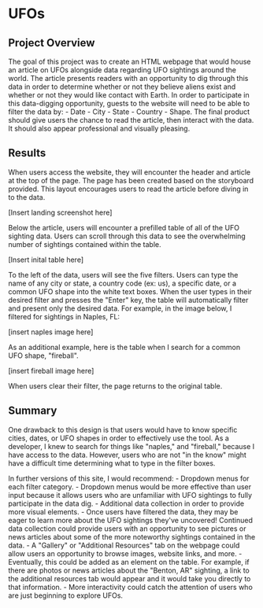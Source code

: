 # UFOs

## Project Overview 
The goal of this project was to create an HTML webpage that would house an article on UFOs alongside data regarding UFO sightings around the world. 
The article presents readers with an opportunity to dig through this data in order to determine whether or not they believe aliens exist and whether or not they would like contact with Earth.
In order to participate in this data-digging opportunity, guests to the website will need to be able to filter the data by:
	- Date
	- City
	- State 
	- Country
	- Shape.
The final product should give users the chance to read the article, then interact with the data. It should also appear professional and visually pleasing.

## Results
When users access the website, they will encounter the header and article at the top of the page. The page has been created based on the storyboard provided. 
This layout encourages users to read the article before diving in to the data. 

[Insert landing screenshot here]

Below the article, users will encounter a prefilled table of all of the UFO sighting data. Users can scroll through this data to see the overwhelming number
of sightings contained within the table. 

[Insert inital table here]

To the left of the data, users will see the five filters. Users can type the name of any city or state, a country code (ex: us), a specific date, or a common UFO shape into the white text boxes. 
When the user types in their desired filter and presses the "Enter" key, the table will automatically filter and present only the desired data. For example, in the image below, I filtered for sightings in Naples, FL:

[insert naples image here]

As an additional example, here is the table when I search for a common UFO shape, "fireball".

[insert fireball image here]

When users clear their filter, the page returns to the original table. 

## Summary
One drawback to this design is that users would have to know specific cities, dates, or UFO shapes in order to effectively use the tool. As a developer, I
knew to search for things like "naples," and "fireball," because I have access to the data. However, users who are not "in the know" might have a difficult time
determining what to type in the filter boxes. 

In further versions of this site, I would recommend: 
	- Dropdown menus for each filter category.
		- Dropdown menus would be more effective than user input because it allows users who are unfamiliar with UFO sightings to fully participate in the data dig.
	- Additional data collection in order to provide more visual elements.
		- Once users have filtered the data, they may be eager to learn more about the UFO sightings they've uncovered! Continued data collection could provide users with an opportunity to see pictures or news articles about some of the more noteworthy sightings contained in the data. 
		- A "Gallery" or "Additional Resources" tab on the webpage could allow users an opportunity to browse images, website links, and more.
		- Eventually, this could be added as an element on the table. For example, if there are photos or news articles about the "Benton, AR" sighting, a link to the additional resources tab would appear and it would take you directly to that information. 
		- More interactivity could catch the attention of users who are just beginning to explore UFOs. 

